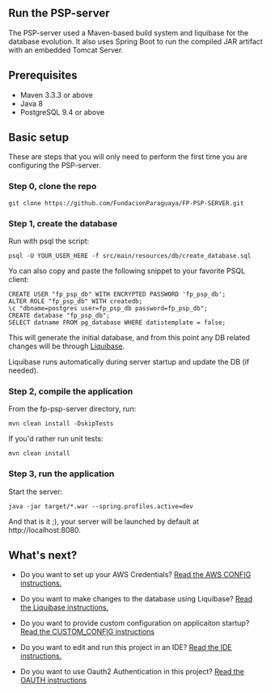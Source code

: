 ## Run the PSP-server 
The PSP-server used a Maven-based build system and liquibase for the database evolution. It also uses Spring Boot to run the compiled JAR artifact with an embedded Tomcat Server.

## Prerequisites

* Maven 3.3.3 or above
* Java 8
* PostgreSQL 9.4 or above

## Basic setup

These are steps that you will only need to perform the first time you are 
configuring the PSP-server.

### Step 0, clone the repo

```shell
git clone https://github.com/FundacionParaguaya/FP-PSP-SERVER.git
```
### Step 1, create the database

Run with psql the script:

```shell
psql -U YOUR_USER_HERE -f src/main/resources/db/create_database.sql
```

Yo can also copy and paste the following snippet to your favorite PSQL client:

```
CREATE USER "fp_psp_db" WITH ENCRYPTED PASSWORD 'fp_psp_db';
ALTER ROLE "fp_psp_db" WITH createdb;
\c "dbname=postgres user=fp_psp_db password=fp_psp_db";
CREATE database "fp_psp_db";
SELECT datname FROM pg_database WHERE datistemplate = false;
```

This will generate the initial database, and from this point any DB related changes will be through [Liquibase](LIQUIBASE.md).

Liquibase runs automatically during server startup and update the DB (if 
needed).

### Step 2, compile the application

From the fp-psp-server directory, run:

```shell
mvn clean install -DskipTests
```

If you'd rather run unit tests:

```shell
mvn clean install
```

### Step 3, run the application

Start the server:

```shell
java -jar target/*.war --spring.profiles.active=dev
```

And that is it ;), your server will be launched by default at http://localhost:8080.

## What's next?

- Do you want to set up your AWS Credentials?  [Read the AWS CONFIG instructions.](AWS_CONFIG.md)

- Do you want to make changes to the database using Liquibase?  [Read the Liquibase instructions.](LIQUIBASE.md)

- Do you want to provide custom configuration on applicaiton startup? [Read the CUSTOM_CONFIG instructions](CUSTOM_CONFIG.md)

- Do you want to edit and run this project in an IDE?  [Read the IDE instructions.](IDE.md)	

- Do you want to use Oauth2 Authentication in this project? [Read the OAUTH instructions](OAUTH.md)

